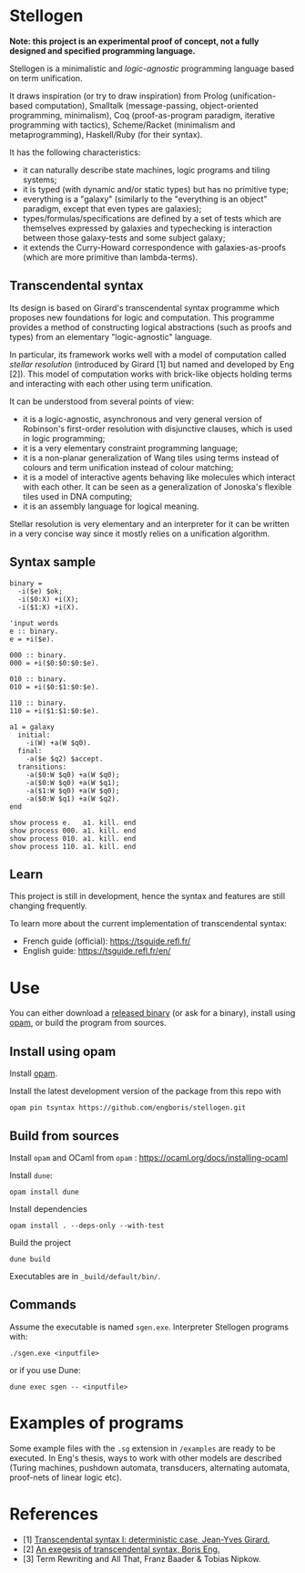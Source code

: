 # Stellogen

**Note: this project is an experimental proof of concept, not a fully
designed and specified programming language.**

Stellogen is a minimalistic and *logic-agnostic* programming language based on
term unification.

It draws inspiration (or try to draw inspiration) from Prolog
(unification-based computation), Smalltalk (message-passing, object-oriented
programming, minimalism), Coq (proof-as-program paradigm, iterative programming
with tactics), Scheme/Racket (minimalism and metaprogramming), Haskell/Ruby
(for their syntax).

It has the following characteristics:
- it can naturally describe state machines, logic programs and tiling systems;
- it is typed (with dynamic and/or static types) but has no primitive type;
- everything is a "galaxy" (similarly to the "everything is an object" paradigm,
except that even types are galaxies);
- types/formulas/specifications are defined by a set of tests which are
themselves expressed by galaxies and typechecking is interaction between those
galaxy-tests and some subject galaxy;
- it extends the Curry-Howard correspondence with galaxies-as-proofs (which are
more primitive than lambda-terms).

## Transcendental syntax

Its design is based on Girard's transcendental syntax programme which proposes
new foundations for logic and computation. This programme provides a method of
constructing logical abstractions (such as proofs and types) from an elementary
"logic-agnostic" language.

In particular, its framework works well with a model of computation called
*stellar resolution* (introduced by Girard [1] but named and developed by Eng
[2]). This model of computation works with brick-like objects holding terms and
interacting with each other using term unification.

It can be understood from several points of view:
- it is a logic-agnostic, asynchronous and very general version of Robinson's
first-order resolution with disjunctive clauses, which is used in logic
programming;
- it is a very elementary constraint programming language;
- it is a non-planar generalization of Wang tiles using terms instead of
colours and term unification instead of colour matching;
- it is a model of interactive agents behaving like molecules which interact
with each other. It can be seen as a generalization of Jonoska's flexible tiles
used in DNA computing;
- it is an assembly language for logical meaning.

Stellar resolution is very elementary and an interpreter for it can be written
in a very concise way since it mostly relies on a unification algorithm.

## Syntax sample

```
binary =
  -i($e) $ok;
  -i($0:X) +i(X);
  -i($1:X) +i(X).

'input words
e :: binary.
e = +i($e).

000 :: binary.
000 = +i($0:$0:$0:$e).

010 :: binary.
010 = +i($0:$1:$0:$e).

110 :: binary.
110 = +i($1:$1:$0:$e).

a1 = galaxy
  initial:
    -i(W) +a(W $q0).
  final:
    -a($e $q2) $accept.
  transitions:
    -a($0:W $q0) +a(W $q0);
    -a($0:W $q0) +a(W $q1);
    -a($1:W $q0) +a(W $q0);
    -a($0:W $q1) +a(W $q2).
end

show process e.   a1. kill. end
show process 000. a1. kill. end
show process 010. a1. kill. end
show process 110. a1. kill. end
```

## Learn

This project is still in development, hence the syntax and features are still
changing frequently.

To learn more about the current implementation of transcendental syntax:
- French guide (official): https://tsguide.refl.fr/
- English guide: https://tsguide.refl.fr/en/

# Use

You can either download a
[released binary](https://github.com/engboris/stellogen/releases)
(or ask for a binary), install using
[opam](https://opam.ocaml.org/), or build the program from sources.

## Install using opam

Install [opam](https://ocaml.org/docs/installing-ocaml).

Install the latest development version of the package from this repo with

```
opam pin tsyntax https://github.com/engboris/stellogen.git
```

## Build from sources

Install `opam` and OCaml from `opam` : https://ocaml.org/docs/installing-ocaml

Install `dune`:
```
opam install dune
```

Install dependencies
```
opam install . --deps-only --with-test
```

Build the project
```
dune build
```

Executables are in `_build/default/bin/`.

## Commands

Assume the executable is named `sgen.exe`. Interpreter Stellogen programs with:

```
./sgen.exe <inputfile>
```

or if you use Dune:

```
dune exec sgen -- <inputfile>
```

# Examples of programs

Some example files with the `.sg` extension in `/examples` are ready to be
executed. In Eng's thesis, ways to work with other models are described
(Turing machines, pushdown automata, transducers, alternating automata,
proof-nets of linear logic etc).

# References

- [1] [Transcendental syntax I: deterministic case, Jean-Yves Girard.](https://girard.perso.math.cnrs.fr/trsy1.pdf)
- [2] [An exegesis of transcendental syntax, Boris Eng.](https://hal.science/tel-04179276v1)
- [3] Term Rewriting and All That, Franz Baader & Tobias Nipkow.
